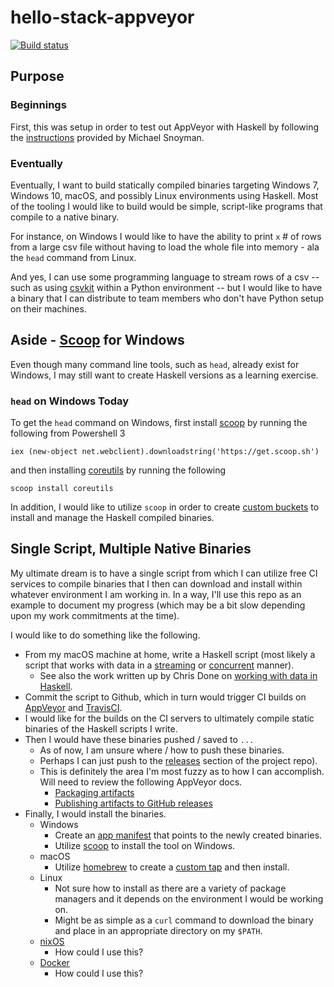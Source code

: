 # hello-stack-appveyor

[![Build status](https://ci.appveyor.com/api/projects/status/9rp94ob7adhon3ar/branch/master?svg=true)](https://ci.appveyor.com/project/curtisalexander/hello-stack-appveyor/branch/master)

## Purpose

### Beginnings
First, this was setup in order to test out AppVeyor with Haskell by following the [instructions](https://www.snoyman.com/blog/2016/08/appveyor-haskell-windows-ci) provided by Michael Snoyman.

### Eventually
Eventually, I want to build statically compiled binaries targeting Windows 7, Windows 10, macOS, and possibly Linux environments using Haskell.  Most of the tooling I would like to build would be simple, script-like programs that compile to a native binary.

For instance, on Windows I would like to have the ability to print `x` # of rows from a large csv file without having to load the whole file into memory - ala the `head` command from Linux.

And yes, I can use some programming language to stream rows of a csv -- such as using [csvkit](http://csvkit.readthedocs.io/en/latest/) within a Python environment -- but I would like to have a binary that I can distribute to team members who don't have Python setup on their machines.


## Aside - [Scoop](http://scoop.sh) for Windows
Even though many command line tools, such as `head`, already exist for Windows, I may still want to create Haskell versions as a learning exercise.

### `head` on Windows Today
To get the `head` command on Windows, first install [scoop](http://scoop.sh) by running the following from Powershell 3

```
iex (new-object net.webclient).downloadstring('https://get.scoop.sh')
```

and then installing [coreutils](https://github.com/lukesampson/scoop/blob/master/bucket/coreutils.json) by running the following

```
scoop install coreutils
```

In addition, I would like to utilize `scoop` in order to create [custom buckets](https://github.com/lukesampson/scoop/wiki/Buckets#creating-your-own-bucket) to install and manage the Haskell compiled binaries.


## Single Script, Multiple Native Binaries
My ultimate dream is to have a single script from which I can utilize free CI services to compile binaries that I then can download and install within whatever environment I am working in.  In a way, I'll use this repo as an example to document my progress (which may be a bit slow depending upon my work commitments at the time).

I would like to do something like the following.

* From my macOS machine at home, write a Haskell script (most likely a script that works with data in a [streaming](https://haskell-lang.org/library/conduit) or [concurrent](https://haskell-lang.org/library/async) manner).
    * See also the work written up by Chris Done on [working with data in Haskell](https://www.fpcomplete.com/blog/2016/09/data-haskell).
* Commit the script to Github, which in turn would trigger CI builds on [AppVeyor](https://www.appveyor.com/) and [TravisCI](https://travis-ci.org/).
* I would like for the builds on the CI servers to ultimately compile static binaries of the Haskell scripts I write.
* Then I would have these binaries pushed / saved to `...`
    * As of now, I am unsure where / how to push these binaries.
    * Perhaps I can just push to the [releases](https://github.com/curtisalexander/hello-stack-appveyor/releases) section of the project repo).
    * This is definitely the area I'm most fuzzy as to how I can accomplish.  Will need to review the following AppVeyor docs.
        * [Packaging artifacts](https://www.appveyor.com/docs/packaging-artifacts/)
        * [Publishing artifacts to GitHub releases](https://www.appveyor.com/docs/deployment/github/)
* Finally, I would install the binaries.
    * Windows
        * Create an [app manifest](https://github.com/lukesampson/scoop/wiki/App-Manifests) that points to the newly created binaries.
        * Utilize [scoop](http://scoop.sh) to install the tool on Windows.
    * macOS
        * Utilize [homebrew](https://brew.sh/) to create a [custom tap](https://github.com/Homebrew/brew/blob/master/docs/How-to-Create-and-Maintain-a-Tap.md) and then install.
    * Linux
        * Not sure how to install as there are a variety of package managers and it depends on the environment I would be working on.
        * Might be as simple as a `curl` command to download the binary and place in an appropriate directory on my `$PATH`.
    * [nixOS](https://nixos.org/)
        * How could I use this?
    * [Docker](https://www.docker.com/)
        * How could I use this?
